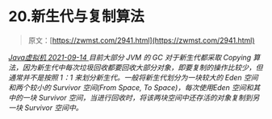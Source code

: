 <!--yml
category: 未分类
date: 0001-01-01 00:00:00
-->

# 20.新生代与复制算法

> 原文：[https://zwmst.com/2941.html](https://zwmst.com/2941.html)

   [ *Java虚拟机* ](https://zwmst.com/java%e8%99%9a%e6%8b%9f%e6%9c%ba)*[ <time datetime="2021-09-14T18:53:34+08:00"> 2021-09-14 </time> ](https://zwmst.com/2941.html)  目前大部分 JVM 的 GC 对于新生代都采取 Copying 算法，因为新生代中每次垃圾回收都要回收大部分对象，即要复制的操作比较少，但通常并不是按照 1：1 来划分新生代。一般将新生代划分为一块较大的 Eden 空间和两个较小的 Survivor 空间(From Space, To Space)，每次使用Eden 空间和其中的一块 Survivor 空间，当进行回收时，将该两块空间中还存活的对象复制到另一块 Survivor 空间中。*